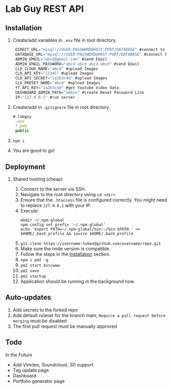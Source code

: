 # Lab Guy REST API

## Installation

1. Create/add variables in `.env` file in root directory.
   ```js
    DIRECT_URL="mysql://USER:PASSWORD@HOST:PORT/DATABASE" #connect to db
    DATABASE_URL="mysql://USER:PASSWORD@HOST:PORT/DATABASE" #connect to db
    ADMIN_EMAIL="abcd@gmail.com" #send Email
    ADMIN_EMAIL_PASSWORD="abcd abcd abcd abcd" #send Email
    CLD_CLOUD_NAME="abcd" #upload Images
    CLD_API_KEY="12345" #upload Images
    CLD_API_SECRET="1a2b3c4d" #upload Images
    CLD_PRESET_NAME="abcd" #upload Images
    YT_API_KEY="1a2b3c4d" #get Youtube Video data
    DASHBOARD_ADMIN_PATH="admin" #create Reset Password Link
    IP="127.0.0.1" #run server
   ```
2. Create/add in `.gitignore` file in root directory.
   ```js
   # labguy
    .env
    *.pem
    public
   ```
3. `npm i`

4. You are good to go!

## Deployment

1. Shared hosting (cheap)

   1. Connect to the server via SSH.
   2. Navigate to the root directory using `cd <dir>`
   3. Ensure that the `.htaccess` file is configured correctly. You might need to replace `127.0.0.1` with your IP.
   4. Execute:
      ```
      mkdir ~/.npm-global
      npm config set prefix '~/.npm-global'
      echo 'export PATH=~/.npm-global/bin:~/bin:$PATH ' >> $HOME/.bash_profile && source $HOME/.bash_profile
      ```
   5. `git clone https://username:token@github.com/username/repo.git`
   6. Make sure the node version is compatible.
   7. Follow the steps in the [Installation](#installation) section.
   8. `npm i pm2 -g`
   9. `pm2 start bin/www`
   10. `pm2 save`
   11. `pm2 startup`
   12. Application should be running in the background now.

## Auto-updates

1. Add secrets to the forked repo
2. Add default ruleset for the branch main, `Require a pull request before merging` must be disabled
3. The first pull request must be manually approved

## Todo

In the Future

- Add Vimdeo, Soundcloud, 3D support
- Tag update page
- Dashboard
- Portfolio generator page
